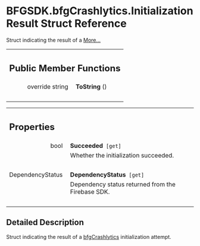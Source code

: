 # BFGSDK.bfgCrashlytics.InitializationResult Struct Reference

<div class="contents"><p>Struct indicating the result of a <a class="el" href="#details">More...</a></p><table class="memberdecls"><tr class="heading"><td colspan="2"><h2 class="groupheader"><a id="pub-methods" name="pub-methods"></a> Public Member Functions</h2></td></tr><tr class="memitem:abe1a0218e013af926771950a8a8538f0"><td class="memItemLeft" align="right" valign="top"><a id="abe1a0218e013af926771950a8a8538f0" name="abe1a0218e013af926771950a8a8538f0"></a> override string&#160;</td><td class="memItemRight" valign="bottom"><b>ToString</b> ()</td></tr><tr class="separator:abe1a0218e013af926771950a8a8538f0"><td class="memSeparator" colspan="2">&#160;</td></tr></table><table class="memberdecls"><tr class="heading"><td colspan="2"><h2 class="groupheader"><a id="properties" name="properties"></a> Properties</h2></td></tr><tr class="memitem:a5566b4493d250faa42d2a4cc25af1e67"><td class="memItemLeft" align="right" valign="top"><a id="a5566b4493d250faa42d2a4cc25af1e67" name="a5566b4493d250faa42d2a4cc25af1e67"></a> bool&#160;</td><td class="memItemRight" valign="bottom"><b>Succeeded</b><code> [get]</code></td></tr><tr class="memdesc:a5566b4493d250faa42d2a4cc25af1e67"><td class="mdescLeft">&#160;</td><td class="mdescRight">Whether the initialization succeeded. <br /></td></tr><tr class="separator:a5566b4493d250faa42d2a4cc25af1e67"><td class="memSeparator" colspan="2">&#160;</td></tr><tr class="memitem:a660767d8ed883bd0bc17d14fbb50ee12"><td class="memItemLeft" align="right" valign="top"><a id="a660767d8ed883bd0bc17d14fbb50ee12" name="a660767d8ed883bd0bc17d14fbb50ee12"></a> DependencyStatus&#160;</td><td class="memItemRight" valign="bottom"><b>DependencyStatus</b><code> [get]</code></td></tr><tr class="memdesc:a660767d8ed883bd0bc17d14fbb50ee12"><td class="mdescLeft">&#160;</td><td class="mdescRight">Dependency status returned from the Firebase SDK. <br /></td></tr><tr class="separator:a660767d8ed883bd0bc17d14fbb50ee12"><td class="memSeparator" colspan="2">&#160;</td></tr></table><a name="details" id="details"></a><h2 class="groupheader">Detailed Description</h2><div class="textblock"><p >Struct indicating the result of a <a class="el" href="class_b_f_g_s_d_k_1_1bfg_crashlytics.html" title="API for interfacing with BFG-managed Crashlytics.">bfgCrashlytics</a> initialization attempt. </p></div></div> 
